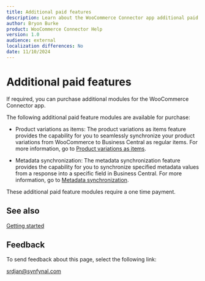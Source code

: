 ```yaml
---
title: Additional paid features
description: Learn about the WooCommerce Connector app additional paid features.
author: Bryon Burke
product: WooCommerce Connector Help
version: 1.0
audience: external
localization differences: No
date: 11/10/2024
---
```


<!-- markdownlint-disable MD006 MD007 MD009 MD024 MD025 MD033 -->
<!--// cspell:ignore  markdownlint allowfullscreen keyframes -->

# Additional paid features

If required, you can purchase additional modules for the WooCommerce Connector app. 

The following additional paid feature modules are available for purchase:

- Product variations as items: The product variations as items feature provides the capability for you to seamlessly synchronize your product variations from WooCommerce to Business Central as regular items. For more information, go to [Product variations as items](product-variations-as-items.md).

- Metadata synchronization: The metadata synchronization feature provides the capability for you to synchronize specified metadata values from a response into a specific field in Business Central. For more information, go to [Metadata synchronization](metadata-synchronization.md).

These additional paid feature modules require a one time payment.

## See also

[Getting started](getting-started.md)

## Feedback

To send feedback about this page, select the following link:

[srdjan@synfynal.com](mailto:srdjan@synfynal.com?subject=Documentation%20Feedback%20Product%20Docs:%20additional-paid-features)
